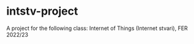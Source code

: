 # intstv-project
A project for the following class: Internet of Things (Internet stvari), FER 2022/23
